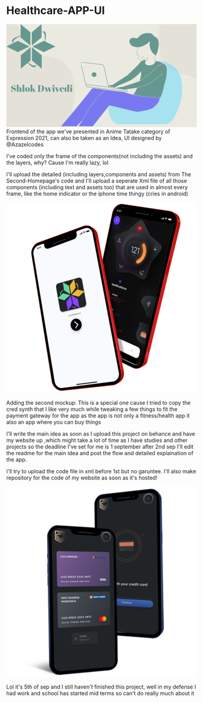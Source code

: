 # Healthcare-APP-UI
![](https://github.com/Azazelcodes/Healthcare-APP-UI/blob/main/BannerV.3.png)
Frontend of the app we've presented in Anime Tatake category of Expression 2021, can also be taken as an Idea, UI designed by @Azazelcodes

I've coded only the frame of the components(not including the assets) and the layers, why?
Cause I'm really lazy, lol

I'll upload the detailed (including layers,components and assets) from The Second-Homepage's code
and I'll upload a seperate Xml file of all those components (including text and assets too) that are used in almost every frame, like the home indicator or the iphone time thingy (cries in android)

![](https://github.com/Azazelcodes/Healthcare-APP-UI/blob/main/Pixel%20True%20Mockup.png)

Adding the second mockup: This is a special one cause I tried to copy the cred synth that I like very much while tweaking a few things to fit the payment gateway for the app as the app is not only a fitness/health app it also an app where you can buy things

I'll write the main idea as soon as I upload this project on behance and have my website up ,which might take a lot of time as I have studies and other projects so the deadline I've set for me is 1 september after 2nd sep I'll edit the readme for the main idea and post the flow and detailed explaination of the app.

I'll try to upload the code file in xml before 1st but no garuntee.
I'll also make repository for the code of my website as soon as it's hosted!

![](https://github.com/Azazelcodes/Healthcare-APP-UI/blob/main/cred%20mockup.png)

Lol it's 5th of sep and I still haven't finished this project, well in my defense I had work and school has started mid terms so can't do really much about it
